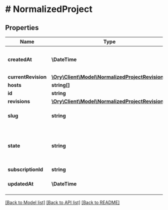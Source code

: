 # # NormalizedProject

## Properties

Name | Type | Description | Notes
------------ | ------------- | ------------- | -------------
**createdAt** | **\DateTime** | The Project&#39;s Creation Date | [readonly]
**currentRevision** | [**\Ory\Client\Model\NormalizedProjectRevision**](NormalizedProjectRevision.md) |  |
**hosts** | **string[]** |  |
**id** | **string** |  |
**revisions** | [**\Ory\Client\Model\NormalizedProjectRevision[]**](NormalizedProjectRevision.md) |  |
**slug** | **string** | The project&#39;s slug | [readonly]
**state** | **string** | The state of the project. running Running halted Halted | [readonly]
**subscriptionId** | **string** |  | [optional]
**updatedAt** | **\DateTime** | Last Time Project was Updated | [readonly]

[[Back to Model list]](../../README.md#models) [[Back to API list]](../../README.md#endpoints) [[Back to README]](../../README.md)
